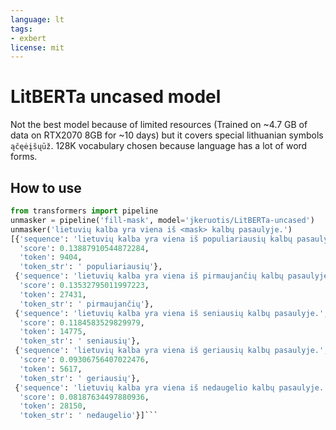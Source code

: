```yaml
---
language: lt
tags:
- exbert
license: mit
---
```

# LitBERTa uncased model

Not the best model because of limited resources (Trained on ~4.7 GB of data on RTX2070 8GB for ~10 days) but it covers special lithuanian symbols `ąčęėįšųūž`. 128K vocabulary chosen because language has a lot of word forms.

## How to use
```python
from transformers import pipeline
unmasker = pipeline('fill-mask', model='jkeruotis/LitBERTa-uncased')
unmasker('lietuvių kalba yra viena iš <mask> kalbų pasaulyje.')
[{'sequence': 'lietuvių kalba yra viena iš populiariausių kalbų pasaulyje.',
  'score': 0.13887910544872284,
  'token': 9404,
  'token_str': ' populiariausių'},
 {'sequence': 'lietuvių kalba yra viena iš pirmaujančių kalbų pasaulyje.',
  'score': 0.13532795011997223,
  'token': 27431,
  'token_str': ' pirmaujančių'},
 {'sequence': 'lietuvių kalba yra viena iš seniausių kalbų pasaulyje.',
  'score': 0.1184583529829979,
  'token': 14775,
  'token_str': ' seniausių'},
 {'sequence': 'lietuvių kalba yra viena iš geriausių kalbų pasaulyje.',
  'score': 0.09306756407022476,
  'token': 5617,
  'token_str': ' geriausių'},
 {'sequence': 'lietuvių kalba yra viena iš nedaugelio kalbų pasaulyje.',
  'score': 0.08187634497880936,
  'token': 28150,
  'token_str': ' nedaugelio'}]```
